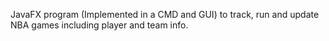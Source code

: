 JavaFX program (Implemented in a CMD and GUI) to track, run and update NBA games including player and team info.
